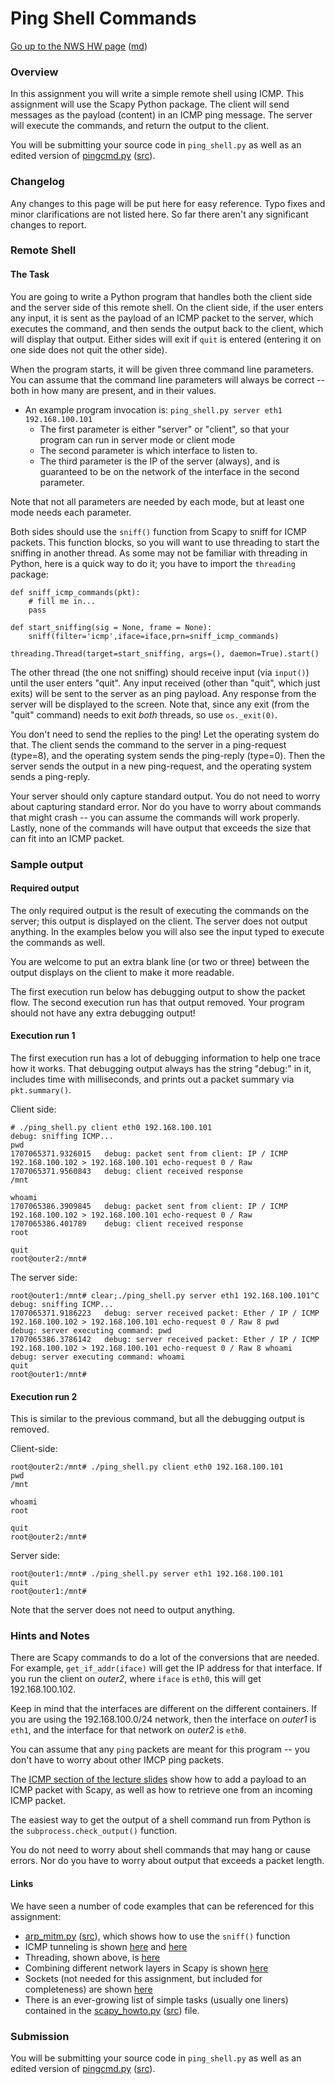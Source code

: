 Ping Shell Commands
=================

[Go up to the NWS HW page](../index.html) ([md](../index.md))

### Overview

In this assignment you will write a simple remote shell using ICMP.  This assignment will use the Scapy Python package.  The client will send messages as the payload (content) in an ICMP ping message.  The server will execute the commands, and return the output to the client.

You will be submitting your source code in `ping_shell.py` as well as an edited version of [pingcmd.py](pingcmd.py.html) ([src](pingcmd.py])).


### Changelog

Any changes to this page will be put here for easy reference.  Typo fixes and minor clarifications are not listed here.  So far there aren't any significant changes to report.


### Remote Shell

#### The Task

You are going to write a Python program that handles both the client side and the server side of this remote shell.  On the client side, if the user enters any input, it is sent as the payload of an ICMP packet to the server, which executes the command, and then sends the output back to the client, which will display that output.  Either sides will exit if `quit` is entered (entering it on one side does not quit the other side).

When the program starts, it will be given three command line parameters.  You can assume that the command line parameters will always be correct -- both in how many are present, and in their values.

- An example program invocation is: `ping_shell.py server eth1 192.168.100.101`
	- The first parameter is either "server" or "client", so that your program can run in server mode or client mode
	- The second parameter is which interface to listen to.
	- The third parameter is the IP of the server (always), and is guaranteed to be on the network of the interface in the second parameter.

Note that not all parameters are needed by each mode, but at least one mode needs each parameter.

Both sides should use the `sniff()` function from Scapy to sniff for ICMP packets.  This function blocks, so you will want to use threading to start the sniffing in another thread.  As some may not be familiar with threading in Python, here is a quick way to do it; you have to import the `threading` package:

```
def sniff_icmp_commands(pkt):
	# fill me in...
	pass

def start_sniffing(sig = None, frame = None):
	sniff(filter='icmp',iface=iface,prn=sniff_icmp_commands)

threading.Thread(target=start_sniffing, args=(), daemon=True).start()
```

The other thread (the one not sniffing) should receive input (via `input()`) until the user enters "quit".  Any input received (other than "quit", which just exits) will be sent to the server as an ping payload.  Any response from the server will be displayed to the screen.  Note that, since any exit (from the "quit" command) needs to exit *both* threads, so use `os._exit(0)`.

You don't need to send the replies to the ping!  Let the operating system do that.  The client sends the command to the server in a ping-request (type=8), and the operating system sends the ping-reply (type=0).  Then the server sends the output in a new ping-request, and the operating system sends a ping-reply.

Your server should only capture standard output.  You do not need to worry about capturing standard error.  Nor do you have to worry about commands that might crash -- you can assume the commands will work properly.  Lastly, none of the commands will have output that exceeds the size that can fit into an ICMP packet.

### Sample output

#### Required output

The only required output is the result of executing the commands on the server; this output is displayed on the client.  The server does not output anything.  In the examples below you will also see the input typed to execute the commands as well.

You are welcome to put an extra blank line (or two or three) between the output displays on the client to make it more readable.

The first execution run below has debugging output to show the packet flow.  The second execution run has that output removed.  Your program should not have any extra debugging output!

#### Execution run 1

The first execution run has a lot of debugging information to help one trace how it works.  That debugging output always has the string "debug:" in it, includes time with milliseconds, and prints out a packet summary via `pkt.summary()`.

Client side:

```
# ./ping_shell.py client eth0 192.168.100.101                
debug: sniffing ICMP...
pwd
1707065371.9326015 	 debug: packet sent from client: IP / ICMP 192.168.100.102 > 192.168.100.101 echo-request 0 / Raw
1707065371.9560843 	 debug: client received response
/mnt

whoami
1707065386.3909845 	 debug: packet sent from client: IP / ICMP 192.168.100.102 > 192.168.100.101 echo-request 0 / Raw
1707065386.401789 	 debug: client received response
root

quit
root@outer2:/mnt# 
```

The server side:

```
root@outer1:/mnt# clear;./ping_shell.py server eth1 192.168.100.101^C
debug: sniffing ICMP...
1707065371.9186223 	 debug: server received packet: Ether / IP / ICMP 192.168.100.102 > 192.168.100.101 echo-request 0 / Raw 8 pwd
debug: server executing command: pwd
1707065386.3786142 	 debug: server received packet: Ether / IP / ICMP 192.168.100.102 > 192.168.100.101 echo-request 0 / Raw 8 whoami
debug: server executing command: whoami
quit
root@outer1:/mnt# 
```

#### Execution run 2

This is similar to the previous command, but all the debugging output is removed.

Client-side:
```
root@outer2:/mnt# ./ping_shell.py client eth0 192.168.100.101
pwd
/mnt

whoami
root

quit
root@outer2:/mnt# 
```

Server side:

```
root@outer1:/mnt# ./ping_shell.py server eth1 192.168.100.101
quit
root@outer1:/mnt# 
```

Note that the server does not need to output anything.


### Hints and Notes

There are Scapy commands to do a lot of the conversions that are needed.  For example, `get_if_addr(iface)` will get the IP address for that interface.  If you run the client on *outer2*, where `iface` is `eth0`, this will get 192.168.100.102.

Keep in mind that the interfaces are different on the different containers.  If you are using the 192.168.100.0/24 network, then the interface on *outer1* is `eth1`, and the interface for that network on *outer2* is `eth0`.

You can assume that any `ping` packets are meant for this program -- you don't have to worry about other IMCP ping packets.

The [ICMP section of the lecture slides](../../slides/network-layer.html#/icmp) show how to add a payload to an ICMP packet with Scapy, as well as how to retrieve one from an incoming ICMP packet.

The easiest way to get the output of a shell command run from Python is the `subprocess.check_output()` function.

You do not need to worry about shell commands that may hang or cause errors.  Nor do you have to worry about output that exceeds a packet length.

#### Links

We have seen a number of code examples that can be referenced for this assignment:

- [arp_mitm.py](../../slides/code/arp_mitm.py.html) ([src](../../slides/code/arp_mitm.py)), which shows how to use the `sniff()` function
- ICMP tunneling is shown [here](../../slides/network-layer.html#/5/5) and [here](../../slides/network-layer.html#/5/6)
- Threading, shown above, is [here](../../slides/packets.html#/2/8)
- Combining different network layers in Scapy is shown [here](../../slides/packets.html#/3/2)
- Sockets (not needed for this assignment, but included for completeness) are shown [here](../../slides/packets.html#/2/5)
- There is an ever-growing list of simple tasks (usually one liners) contained in the [scapy_howto.py](../../docs/scapy_howto.py.html) ([src](../../docs/scapy_howto.py)) file.

### Submission

You will be submitting your source code in `ping_shell.py` as well as an edited version of [pingcmd.py](pingcmd.py.html) ([src](pingcmd.py])).

